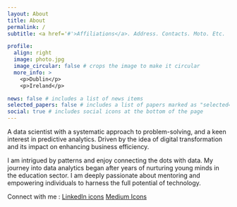 ```yaml
---
layout: About
title: About
permalink: /
subtitle: <a href='#'>Affiliations</a>. Address. Contacts. Moto. Etc.

profile:
  align: right
  image: photo.jpg
  image_circular: false # crops the image to make it circular
  more_info: >
    <p>Dublin</p>
    <p>Ireland</p>

news: false # includes a list of news items
selected_papers: false # includes a list of papers marked as "selected={true}"
social: true # includes social icons at the bottom of the page
---
```


 A data scientist with a systematic approach to problem-solving, and a keen interest in predictive analytics. Driven by the idea of digital transformation and its impact on enhancing business efficiency.

I am intrigued by patterns and enjoy connecting the dots with data. My journey into data analytics began after years of nurturing young minds in the education sector. I am deeply passionate about mentoring and empowering individuals to harness the full potential of technology. 

Connect with me : [LinkedIn icons](https://www.linkedin.com/in/priscaogu/) [Medium Icons](https://medium.com/@chidimma-p-ogu)